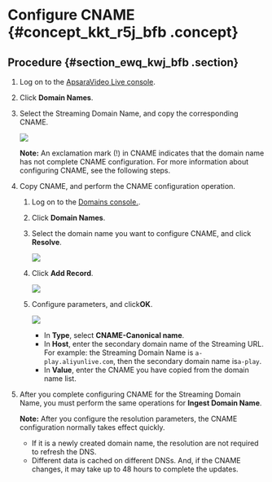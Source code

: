 # Configure CNAME {#concept_kkt_r5j_bfb .concept}

## Procedure {#section_ewq_kwj_bfb .section}

1.  Log on to the [ApsaraVideo Live console](https://partners-intl.aliyun.com/login-required#/live).
2.  Click **Domain Names**.
3.  Select the Streaming Domain Name, and copy the corresponding CNAME.

    ![](http://static-aliyun-doc.oss-cn-hangzhou.aliyuncs.com/assets/img/20690/154501262411550_en-US.png)

    **Note:** An exclamation mark \(!\) in CNAME indicates that the domain name has not complete CNAME configuration. For more information about configuring CNAME, see the following steps.

4.  Copy CNAME, and perform the CNAME configuration operation.
    1.  Log on to the [Domains console.](https://partners-intl.aliyun.com/login-required#/domain).
    2.  Click **Domain Names**.
    3.  Select the domain name you want to configure CNAME, and click **Resolve**.

        ![](http://static-aliyun-doc.oss-cn-hangzhou.aliyuncs.com/assets/img/20690/154501262411551_en-US.png)

    4.  Click **Add Record**.

        ![](http://static-aliyun-doc.oss-cn-hangzhou.aliyuncs.com/assets/img/20690/154501262411552_en-US.png)

    5.  Configure parameters, and click**OK**.

        ![](http://static-aliyun-doc.oss-cn-hangzhou.aliyuncs.com/assets/img/20690/154501262411553_en-US.png)

        -   In **Type**, select **CNAME-Canonical name**.
        -   In **Host**, enter the secondary domain name of the Streaming URL. For example: the Streaming Domain Name is `a-play.aliyunlive.com`, then the secondary domain name is`a-play`.
        -   In **Value**, enter the CNAME you have copied from the domain name list.
5.  After you complete configuring CNAME for the Streaming Domain Name, you must perform the same operations for **Ingest Domain Name**.

    **Note:** After you configure the resolution parameters, the CNAME configuration normally takes effect quickly.

    -   If it is a newly created domain name, the resolution are not required to refresh the DNS.
    -   Different data is cached on different DNSs. And, if the CNAME changes, it may take up to 48 hours to complete the updates.

